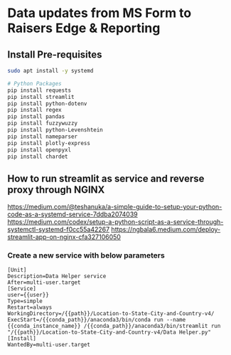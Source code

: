 # Data updates from MS Form to Raisers Edge & Reporting

## Install Pre-requisites
```bash
sudo apt install -y systemd

# Python Packages
pip install requests
pip install streamlit
pip install python-dotenv
pip install regex
pip install pandas
pip install fuzzywuzzy
pip install python-Levenshtein
pip install nameparser
pip install plotly-express
pip install openpyxl
pip install chardet
```

## How to run streamlit as service and reverse proxy through NGINX
https://medium.com/@teshanuka/a-simple-guide-to-setup-your-python-code-as-a-systemd-service-7ddba2074039
https://medium.com/codex/setup-a-python-script-as-a-service-through-systemctl-systemd-f0cc55a42267
https://ngbala6.medium.com/deploy-streamlit-app-on-nginx-cfa327106050

### Create a new service with below parameters
```shell
[Unit]
Description=Data Helper service
After=multi-user.target
[Service]
user={{user}}
Type=simple
Restart=always
WorkingDirectory=/{{path}}/Location-to-State-City-and-Country-v4/
ExecStart=/{{conda_path}}/anaconda3/bin/conda run --name {{conda_instance_name}} /{{conda_path}}/anaconda3/bin/streamlit run "/{{path}}/Location-to-State-City-and-Country-v4/Data Helper.py"
[Install]
WantedBy=multi-user.target
```